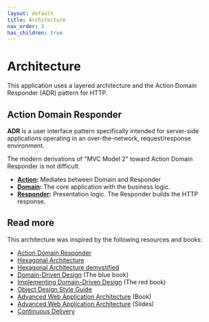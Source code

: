 ```yaml
---
layout: default
title: Architecture
nav_order: 3
has_children: true
---
```


# Architecture

This application uses a layered architecture and the Action Domain Responder (ADR) pattern for HTTP.  

## Action Domain Responder

**ADR** is a user interface pattern specifically intended for server-side applications operating in an over-the-network, request/response environment.

The modern derivations of "MVC Model 2" toward Action Domain Responder is not difficult. 

* **[Action](action.md):** Mediates between Domain and Responder
* **[Domain](domain.md):** The core application with the business logic.
* **[Responder](responder.md):** Presentation logic. The Responder builds the HTTP response.

## Read more

This architecture was inspired by the following resources and books:

* [Action Domain Responder](https://pmjones.io/adr/)
* [Hexagonal Architecture](https://fideloper.com/hexagonal-architecture)
* [Hexagonal Architecture demystified](https://madewithlove.be/hexagonal-architecture-demystified/)
* [Domain-Driven Design](https://amzn.to/3cNq2jV) (The blue book)
* [Implementing Domain-Driven Design](https://amzn.to/2zrGrMm) (The red book)
* [Object Design Style Guide](https://www.manning.com/books/object-design-style-guide?a_aid=object-design&a_bid=4e089b42)
* [Advanced Web Application Architecture](https://leanpub.com/web-application-architecture/) (Book)
* [Advanced Web Application Architecture](https://www.slideshare.net/matthiasnoback/advanced-web-application-architecture-full-stack-europe-2019) (Slides)
* [Continuous Delivery](https://amzn.to/2Y9SBUs)

